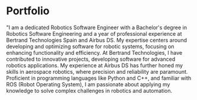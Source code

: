 # Portfolio
"I am a dedicated Robotics Software Engineer with a Bachelor's degree in Robotics Software Engineering and a year of professional experience at Bertrand Technologies Spain and Airbus DS. My expertise centers around developing and optimizing software for robotic systems, focusing on enhancing functionality and efficiency. At Bertrand Technologies, I have contributed to innovative projects, developing software for advanced robotics applications. My experience at Airbus DS has further honed my skills in aerospace robotics, where precision and reliability are paramount. Proficient in programming languages like Python and C++, and familiar with ROS (Robot Operating System), I am passionate about applying my knowledge to solve complex challenges in robotics and automation.
